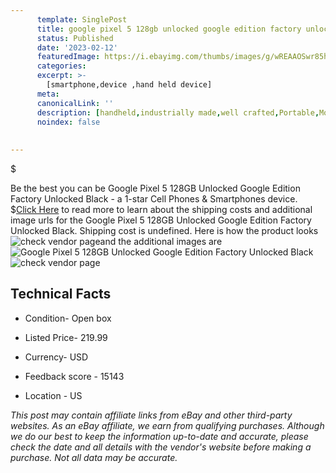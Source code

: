 ```yaml
---
      template: SinglePost
      title: google pixel 5 128gb unlocked google edition factory unlocked black
      status: Published
      date: '2023-02-12'
      featuredImage: https://i.ebayimg.com/thumbs/images/g/wREAAOSwr85hzhN3/s-l225.jpg
      categories: 
      excerpt: >-
        [smartphone,device ,hand held device]
      meta:
      canonicalLink: ''
      description: [handheld,industrially made,well crafted,Portable,Mobile,Compact,Convenient,Lightweight,Maneuverable,Man-portable,Miniature,Carriable,Hand-held,Light,Holdable,Transportable,Mobile device,Pocket-sized,On-the-go,Wireless,Cordless,Compact size,Convenient size, smartphone,device ,hand held device]
      noindex: false
      
        
---
```

$

Be the best you can be Google Pixel 5 128GB Unlocked Google Edition Factory Unlocked Black - a 1-star Cell Phones & Smartphones device.
$[Click Here](https://www.ebay.com/itm/324968893087?hash=item4ba9a7ca9f%3Ag%3AwREAAOSwr85hzhN3&amdata=enc%3AAQAHAAAA4PUozUFST%2FFNQfyv5fAfmwqWojvO3Yq4vi%2BPLvB%2Fdkdayh%2Fof9YgdCvrR727V1ewXbNH%2B6cEdCK5NSzFw357dyGushyqD398eInTmXvcA5oEnUjuK6dgZRPN2R%2F8a%2BUVbw9ffKRm459W%2Ber2VwbfXmEsTLU5i0oCM8JsbYv9ThIagoIguHzOGI5r3rlJi1ojCOHhO6Q2HhYsFOvMxJSUKT7bAs6ITtZAX1AaTAgKl1VLjllp1Pquq%2BwQzWDFBSzrtxL%2Fh%2BF6%2Fq2QcMETraNKl1%2BSJcFB41IefdHkp50kDCiK&mkevt=1&mkcid=1&mkrid=711-53200-19255-0&campid=%253CePNCampaignId%253E&customid=%253CreferenceId%253E&toolid=10049) to read more to learn about the shipping costs and additional image urls for the Google Pixel 5 128GB Unlocked Google Edition Factory Unlocked Black. Shipping cost is undefined. Here is how the product looks ![check vendor page](https://i.ebayimg.com/thumbs/images/g/wREAAOSwr85hzhN3/s-l225.jpg)and the additional images are![Google Pixel 5 128GB Unlocked Google Edition Factory Unlocked Black](https://i.ebayimg.com/images/g/wREAAOSwr85hzhN3/s-l1600.jpg)![check vendor page]()



 ## Technical Facts 



     
      

 - Condition- Open box 


      

 - Listed Price- 219.99 


      

 - Currency- USD 


      

 - Feedback score - 15143 


      

 - Location - US 


      
      

 *_This post may contain affiliate links from eBay and other third-party websites. As an eBay affiliate, we earn from qualifying purchases. Although we do our best to keep the information up-to-date and accurate, please check the date and all details with the vendor's website before making a purchase. Not all data may be accurate._*






